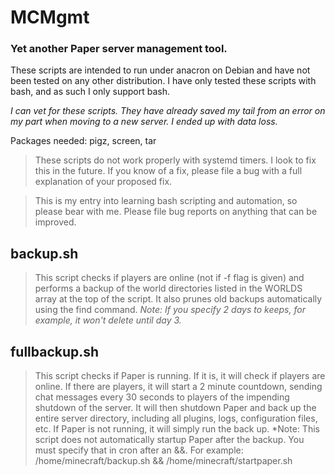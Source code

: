 # **MCMgmt**
### Yet another Paper server management tool.

These scripts are intended to run under anacron on Debian and
have not been tested on any other distribution.
I have only tested these scripts with bash, and as such I only
support bash.

*I can vet for these scripts. They have already saved my tail from an error on my part when moving to a new server. I ended up with data loss.*

Packages needed: pigz, screen, tar

>These scripts do not work properly with systemd timers. I look to fix this in the future. If you know of a fix, please file a bug with a full explanation of your proposed fix.

>This is my entry into learning bash scripting and automation, so please bear with me. Please file bug reports on anything that can be improved.

## backup.sh
>This script checks if players are online (not if -f flag is given) and performs a backup of the world directories listed in the WORLDS array at the top of the script. It also prunes old backups automatically using the find command. *Note: If you specify 2 days to keeps, for example, it won't delete until day 3.*

## fullbackup.sh
>This script checks if Paper is running. If it is, it will check if players are online. If there are players, it will start a 2 minute countdown, sending chat messages every 30 seconds to players of the impending shutdown of the server. It will then shutdown Paper and back up the entire server directory, including all plugins, logs, configuration files, etc. If Paper is not running, it will simply run the back up. *Note: This script does not automatically startup Paper after the backup. You must specify that in cron after an &&. For example: /home/minecraft/backup.sh && /home/minecraft/startpaper.sh
